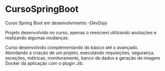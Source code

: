# CursoSpringBoot

Curso Spring Boot em desenvolvimento -DevDojo

Projeto desenvolvido no curso, apenas o reescrevi utilizando anotações e realizando algumas mudanças.

Curso desenvolvido complementando do básico até o avançado. Abordando a criação de um projeto,
executando requisições, segurança, exceções, métricas, monitoramento, banco de dados 
e geração de imagem Docker da aplicação com o plugin Jib.
